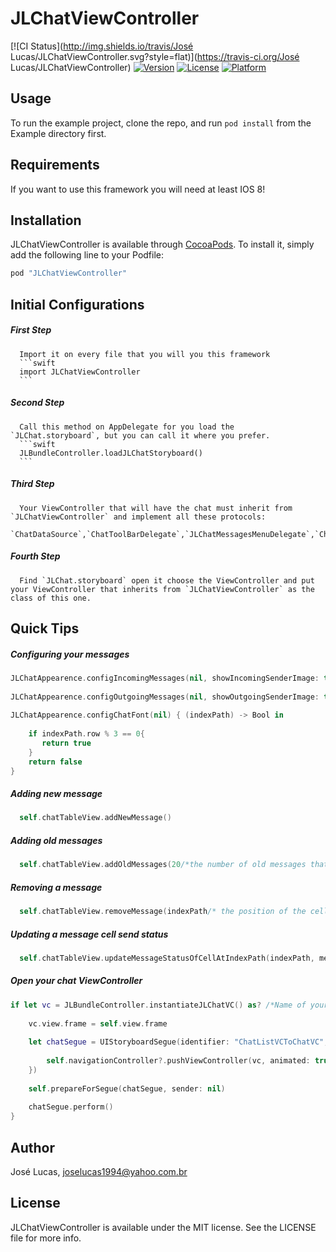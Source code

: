 # JLChatViewController

[![CI Status](http://img.shields.io/travis/José Lucas/JLChatViewController.svg?style=flat)](https://travis-ci.org/José Lucas/JLChatViewController)
[![Version](https://img.shields.io/cocoapods/v/JLChatViewController.svg?style=flat)](http://cocoapods.org/pods/JLChatViewController)
[![License](https://img.shields.io/cocoapods/l/JLChatViewController.svg?style=flat)](http://cocoapods.org/pods/JLChatViewController)
[![Platform](https://img.shields.io/cocoapods/p/JLChatViewController.svg?style=flat)](http://cocoapods.org/pods/JLChatViewController)

## Usage

To run the example project, clone the repo, and run `pod install` from the Example directory first.

## Requirements

If you want to use this framework you will need at least IOS 8!

## Installation

JLChatViewController is available through [CocoaPods](http://cocoapods.org). To install
it, simply add the following line to your Podfile:

```ruby
pod "JLChatViewController"
```

## Initial Configurations
##### *First Step*
      Import it on every file that you will you this framework
      ```swift
      import JLChatViewController
      ```
##### *Second Step*
      Call this method on AppDelegate for you load the `JLChat.storyboard`, but you can call it where you prefer.
      ```swift
      JLBundleController.loadJLChatStoryboard()
      ```
##### *Third Step*
      Your ViewController that will have the chat must inherit from `JLChatViewController` and implement all these protocols: 
        `ChatDataSource`,`ChatToolBarDelegate`,`JLChatMessagesMenuDelegate`,`ChatDelegate`.
        
##### *Fourth Step*
      Find `JLChat.storyboard` open it choose the ViewController and put your ViewController that inherits from `JLChatViewController` as the class of this one.
      
## Quick Tips
##### *Configuring your messages*

```swift
JLChatAppearence.configIncomingMessages(nil, showIncomingSenderImage: true, incomingTextColor: nil)
        
JLChatAppearence.configOutgoingMessages(nil, showOutgoingSenderImage: true, outgoingTextColor: nil)
  
JLChatAppearence.configChatFont(nil) { (indexPath) -> Bool in
            
    if indexPath.row % 3 == 0{
       return true
    }
    return false
}

```

##### *Adding new message*

```swift
  self.chatTableView.addNewMessage()
```

##### *Adding old messages*
```swift
  self.chatTableView.addOldMessages(20/*the number of old messages that will be added*/)
```

##### *Removing a message*
```swift
  self.chatTableView.removeMessage(indexPath/* the position of the cell in chat tableView*/)
```

##### *Updating a message cell send status*
```swift
  self.chatTableView.updateMessageStatusOfCellAtIndexPath(indexPath, message: message/*the message related to the cell at indexPath*/)
```
##### *Open your chat ViewController*
```swift
if let vc = JLBundleController.instantiateJLChatVC() as? /*Name of your ViewController that inherits from JLChatViewController*/{
            
    vc.view.frame = self.view.frame
            
    let chatSegue = UIStoryboardSegue(identifier: "ChatListVCToChatVC", source: self, destination: vc, performHandler: { () -> Void in
                
        self.navigationController?.pushViewController(vc, animated: true)
    })
            
    self.prepareForSegue(chatSegue, sender: nil)
            
    chatSegue.perform()
}
```



## Author

José Lucas, joselucas1994@yahoo.com.br

## License

JLChatViewController is available under the MIT license. See the LICENSE file for more info.
